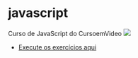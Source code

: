 # javascript
 Curso de JavaScript do CursoemVideo 
![](https://erikaestudar.github.io/javascript/index/assets/images/logo-javascript.png)
 * <p><a href="https://erikaestudar.github.io/javascript/index/index.html">Execute os exercícios aqui</a></p>
